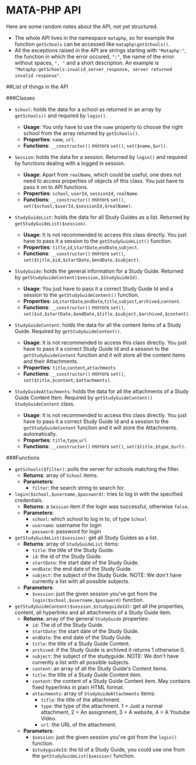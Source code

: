 MATA-PHP API
============

Here are some random notes about the API, not yet structured.

- The whole API lives in the namespace `mataphp`, so for example the function `getSchools` can be accessed like `mataphp\getSchools()`.
- All the exceptions raised in the API are strings starting with `"Mataphp:"`, the function in which the error occured, `":"`, the name of the error without spaces, `", "` and a short description. An example is `"Mataphp:getSchools:invalid_server_response, server returned invalid response"`.

##List of things in the API

###Classes

- `School`: holds the data for a school as returned in an array by `getSchools()` and required by `login()`.
	- **Usage**: You only have to use the `name` property to choose the right school from the array returned by `getSchools()`.
	- **Properties**: `name`, `url`.
	- **Functions**: `__constructor()` mirrors `set()`, `set($name,$url)`.
- `Session`: holds the data for a session. Returned by `login()` and required by functions dealing with a logged in session.
	- **Usage**: Apart from `realName`, which could be useful, one does not need to access properties of objects of this class. You just have to pass it on to API functions.
	- **Properties**: `school`, `userId`, `sessionId`, `realName`.
	- **Functions**: `__constructor()` mirrors `set()`, `set($school,$userId,$sessionId,$realName)`.

- `StudyGuideList`: holds the data for all Study Guides as a list. Returned by `getStudyGuideList($session)`.
	- **Usage**: It is not recommended to access this class directly. You just have to pass it a session to the `getStudyGuideList()` function.
	- **Properties**: `title`,`id`,`startDate`,`endDate`,`subject`.
	- **Functions**: `__constructor()` mirrors `set()`, `set($title,$id,$startDate,$endDate,$subject)`.

- `StudyGuide`: holds the general information for a Study Guide. Returned by `getStudyGuideContent($session,$StudyGuideId)`.
	- **Usage**: You just have to pass it a correct Study Guide Id and a session to the `getStudyGuideContent()` function.
	- **Properties**: `id`,`startDate`,`endDate`,`title`,`subject`,`archived`,`content`.
	- **Functions**: `__constructor()` mirrors `set()`, `set($id,$startDate,$endDate,$title,$subject,$archived,$content)`.

- `StudyGuideContent`: holds the data for all the content items of a Study Guide. Required by `getStudyGuideContent()`.
	- **Usage**: It is not recommended to access this class directly. You just have to pass it a correct Study Guide Id and a session to the `getStudyGuideContent` function and it will store all the content items and their Attachments.
	- **Properties**: `title`,`content`,`attachments`
	- **Functions**: `__constructor()` mirrors `set()`, `set($title,$content,$attachments)`.

- `StudyGuideAttachments`: holds the data for all the attachments of a Study Guide Content Item. Required by `getStudyGuideContent()` `StudyGuideContent` class.
	- **Usage**: It is not recommended to access this class directly. You just have to pass it a correct Study Guide Id and a session to the `getStudyGuideContent` function and it will store the Attachments. automatically.
	- **Properties**: `title`,`type`,`url`
	- **Functions**: `__constructor()` mirrors `set()`, `set($title,$type,$url)`.

###Functions

- `getSchools($filter)`: polls the server for schools matching the filter.
	- **Returns**: array of `School` items.
	- **Parameters**:
		- `filter`: the search string to search for.
- `login($school,$username,$password)`: tries to log in with the specified credentials.
	- **Returns**: a `Session` item if the login was successful, otherwise `false`.
	- **Parameters**:
		- `school`: which school to log in to, of type `School`
		- `username`: username for login
		- `password`: password for login
- `getStudyGuideList($session)`: get all Study Guides as a list.
	- **Returns**: array of `StudyGuideList` items:
		- `title`: the title of the Study Guide.
		- `id`: the id of the Study Guide.
		- `startDate`: the start date of the Study Guide.
		- `endDate`: the end date of the Study Guide.
		- `subject`: the subject of the Study Guide. NOTE: We don't have currently a list with all possible subjects.
	- **Parameters**:
		- `$session`: just the given session you've got from the `login($school,$username,$password)` function.
- `getStudyGuideContent($session,$studyguideId)`: get all the properties, content, all hyperlinks and all attachments of a Study Guide item.
	- **Returns**: array of the general `StudyGuide` properties:
		- `id`: The id of the Study Guide.
		- `startDate`: the start date of the Study Guide.
		- `endDate`: the end date of the Study Guide.
		- `title`: the title of a Study Guide Content. 
		- `archived`: if the Study Guide is archived it returns 1 otherwise 0.
		- `subject`: the subject of the studyguide. NOTE: We don't have currently a list with all possible subjects.
		- `content`: an array of all the Study Guide's Content items.
		- `title`: the title of a Study Guide Content item. 
		- `content`: the content of a Study Guide Content item. May contains fixed hyperlinks in plain HTML format.
		- `attachments`: array of `StudyGuideAttachments` items:
			- `title`: the title of the attachment.
			- `type`: the type of the attachment. 1 = Just a normal attachment, 2 = An assignment, 3 = A website, 4 = A Youtube Video.
			- `url`: the URL of the attachment.
	- **Parameters**:
		- `$session`: just the given session you've got from the `login()` function.
		- `$studyguideId`: the Id of a Study Guide, you could use one from the `getStudyGuideList($session)` function.
